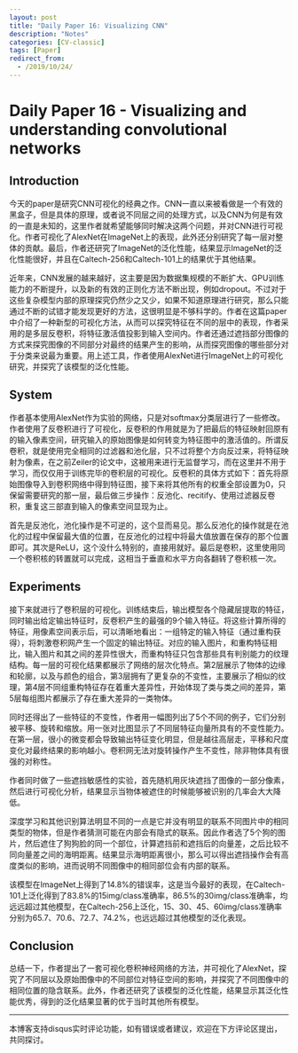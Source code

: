 ```yaml
---
layout: post
title: "Daily Paper 16: Visualizing CNN"
description: "Notes"
categories: [CV-classic]
tags: [Paper]
redirect_from:
  - /2019/10/24/
---
```


# Daily Paper 16 - Visualizing and understanding convolutional networks  

## Introduction  

今天的paper是研究CNN可视化的经典之作。CNN一直以来被看做是一个有效的黑盒子，但是具体的原理，或者说不同层之间的处理方式，以及CNN为何是有效的一直是未知的，这里作者就希望能够同时解决这两个问题，并对CNN进行可视化。作者可视化了AlexNet在ImageNet上的表现，此外还分别研究了每一层对整体的贡献。最后，作者还研究了ImageNet的泛化性能，结果显示ImageNet的泛化性能很好，并且在Caltech-256和Caltech-101上的结果优于其他结果。  

近年来，CNN发展的越来越好，这主要是因为数据集规模的不断扩大、GPU训练能力的不断提升，以及新的有效的正则化方法不断出现，例如dropout。不过对于这些复杂模型内部的原理探究仍然少之又少，如果不知道原理进行研究，那么只能通过不断的试错才能发现更好的方法，这很明显是不够科学的。作者在这篇paper中介绍了一种新型的可视化方法，从而可以探究特征在不同的层中的表现，作者采用的是多层反卷积，将特征激活值投影到输入空间内。作者还通过遮挡部分图像的方式来探究图像的不同部分对最终的结果产生的影响，从而探究图像的哪些部分对于分类来说最为重要。用上述工具，作者使用AlexNet进行ImageNet上的可视化研究，并探究了该模型的泛化性能。  

## System  

作者基本使用AlexNet作为实验的网络，只是对softmax分类层进行了一些修改。作者使用了反卷积进行了可视化，反卷积的作用就是为了把最后的特征映射回原有的输入像素空间，研究输入的原始图像是如何转变为特征图中的激活值的。所谓反卷积，就是使用完全相同的过滤器和池化层，只不过将整个方向反过来，将特征映射为像素，在之前Zeiler的论文中，这被用来进行无监督学习，而在这里并不用于学习，而仅仅用于训练完毕的卷积层的可视化。反卷积的具体方式如下：首先将原始图像导入到卷积网络中得到特征图，接下来将其他所有的权重全部设置为0，只保留需要研究的那一层，最后做三步操作：反池化、recitify、使用过滤器反卷积，重复这三部直到输入的像素空间显现为止。  

首先是反池化，池化操作是不可逆的，这个显而易见。那么反池化的操作就是在池化的过程中保留最大值的位置，在反池化的过程中将最大值放置在保存的那个位置即可。其次是ReLU，这个没什么特别的，直接用就好。最后是卷积，这里使用同一个卷积核的转置就可以完成，这相当于垂直和水平方向各翻转了卷积核一次。  

## Experiments  

接下来就进行了卷积层的可视化。训练结束后，输出模型各个隐藏层提取的特征，同时输出给定输出特征时，反卷积产生的最强的9个输入特征。将这些计算所得的特征，用像素空间表示后，可以清晰地看出：一组特定的输入特征（通过重构获得），将刺激卷积网产生一个固定的输出特征。对应的输入图片，和重构特征相比，输入图片和其之间的差异性很大，而重构特征只包含那些具有判别能力的纹理结构。每一层的可视化结果都展示了网络的层次化特点。第2层展示了物体的边缘和轮廓，以及与颜色的组合，第3层拥有了更复杂的不变性，主要展示了相似的纹理，第4层不同组重构特征存在着重大差异性，开始体现了类与类之间的差异，第5层每组图片都展示了存在重大差异的一类物体。  

同时还得出了一些特征的不变性，作者用一幅图列出了5个不同的例子，它们分别被平移、旋转和缩放。用一张对比图显示了不同层特征向量所具有的不变性能力。在第一层，很小的微变都会导致输出特征变化明显，但是越往高层走，平移和尺度变化对最终结果的影响越小。卷积网无法对旋转操作产生不变性，除非物体具有很强的对称性。  

作者同时做了一些遮挡敏感性的实验，首先随机用灰块遮挡了图像的一部分像素，然后进行可视化分析，结果显示当物体被遮住的时候能够被识别的几率会大大降低。  

深度学习和其他识别算法明显不同的一点是它并没有明显的联系不同图片中的相同类型的物体，但是作者猜测可能在内部会有隐式的联系。因此作者选了5个狗的图片，然后遮住了狗狗脸的同一个部位，计算遮挡前和遮挡后的向量差，之后比较不同向量差之间的海明距离。结果显示海明距离很小，那么可以得出遮挡操作会有高度类似的影响，进而说明不同图像中的相同部位会有内部的联系。  

该模型在ImageNet上得到了14.8%的错误率，这是当今最好的表现，在Caltech-101上泛化得到了83.8%的15img/class准确率，86.5%的30img/class准确率，均远远超过其他模型，在Caltech-256上泛化，15、30、45、60img/class准确率分别为65.7、70.6、72.7、74.2%，也远远超过其他模型的泛化表现。  

## Conclusion  

总结一下，作者提出了一套可视化卷积神经网络的方法，并可视化了AlexNet，探究了不同层以及原始图像中的不同部位对特征空间的影响，并探究了不同图像中的相同位置的隐含联系。此外，作者还研究了该模型的泛化性能，结果显示其泛化性能优秀，得到的泛化结果显著的优于当时其他所有模型。  


---
本博客支持disqus实时评论功能，如有错误或者建议，欢迎在下方评论区提出，共同探讨。  
